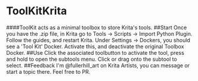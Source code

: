 # ToolKitKrita
####ToolKit acts as a minimal toolbox to store Krita's tools.
##Start
Once you have the .zip file, in Krita go to Tools -> Scripts -> Import Python Plugin.
Follow the guides, and restart Krita.
Under Settings -> Dockers, you should see a 'Tool Kit' Docker.
Activate this, and deactivate the original Toolbox Docker.
##Use
Click the associated toolbutton to activate the tool, press and hold to open the subtools menu.
Click or drag onto the subtool to select.
##Feedback
I'm @fullerhill_art on Krita Artists, you can message or start a topic there.
Feel free to PR.
